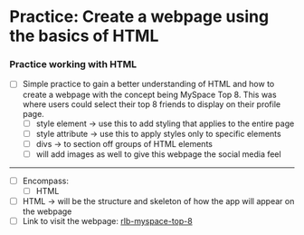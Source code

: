 # Practice: Create a webpage using the basics of HTML

### Practice working with HTML

- [ ] Simple practice to gain a better understanding of HTML and how to create a webpage with the concept being MySpace Top 8. This was where users could select their top 8 friends to display on their profile page.
    - [ ] style element -> use this to add styling that applies to the entire page
    - [ ] style attribute -> use this to apply styles only to specific elements
    - [ ] divs -> to section off groups of HTML elements
    - [ ] will add images as well to give this webpage the social media feel
---
- [ ] Encompass:
  - [ ] HTML
- [ ] HTML → will be the structure and skeleton of how the app will appear on the webpage
- [ ] Link to visit the webpage: <a href="https://rlb-myspace-top-8.netlify.app/" target="_blank">rlb-myspace-top-8</a>
